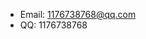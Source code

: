 - Email: 1176738768@qq.com
- QQ: 1176738768

<!---
Cloudiannn/Cloudiannn is a ✨ special ✨ repository because its `README.md` (this file) appears on your GitHub profile.
You can click the Preview link to take a look at your changes.
--->
